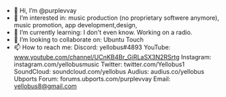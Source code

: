 - 👋 Hi, I’m @purplevvay
- 👀 I’m interested in: music production (no proprietary softwere anymore), music promotion, app development,design, 
- 🌱 I’m currently learning: I don't even know. Working on a radio.
- 💞️ I’m looking to collaborate on: Ubuntu Touch
- 📫 How to reach me:
Discord: yellobus#4893
YouTube: www.youtube.com/channel/UCnKB4Br_GiRLaSX3N2RSrtg
Instagram: instagram.com/yellobusmusic
Twitter: twitter.com/Yellobus1
SoundCloud: soundcloud.com/yellobus
Audius: audius.co/yellobus
Ubports Forum: forums.ubports.com/purplevvay
Email: yellobus8@gmail.com

<!---
purplevvay/purplevvay is a ✨ special ✨ repository because its `README.md` (this file) appears on your GitHub profile.
You can click the Preview link to take a look at your changes.
--->
